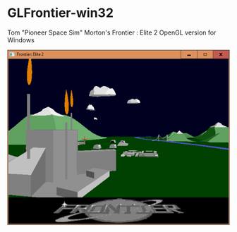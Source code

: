 # GLFrontier-win32
Tom "Pioneer Space Sim" Morton's Frontier : Elite 2 OpenGL version for Windows

![GLFrontier](https://raw.githubusercontent.com/Kochise/GLFrontier-win32/master/img/glfrontier_snapshot_001.png)

